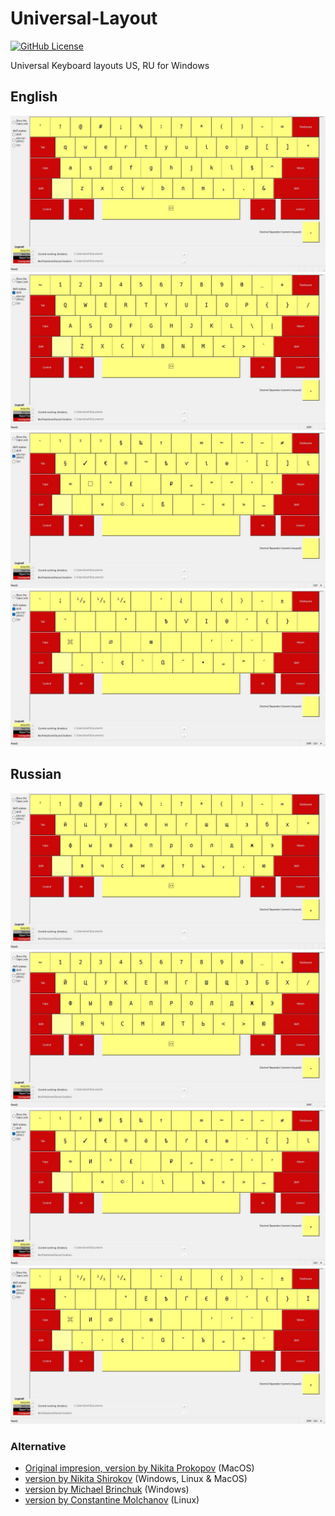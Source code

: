 # Universal-Layout

[![GitHub License](https://img.shields.io/github/license/devxom/universal-layout)](https://github.com/devxom/universal-layout/blob/main/LICENSE)

Universal Keyboard layouts US, RU for Windows

## English

![](./en_US/EN.jpg)
![](./en_US/ENShft.jpg)
![](./en_US/ENAltGr.jpg)
![](./en_US/ENShftAltGr.jpg)

## Russian

![](./ru_RU/RU.jpg)
![](./ru_RU/RUShft.jpg)
![](./ru_RU/RUAltGr.jpg)
![](./ru_RU/RUShftAltGr.jpg)

### Alternative

- [Original impresion, version by Nikita Prokopov](https://github.com/tonsky/Universal-Layout) (MacOS)
- [version by Nikita Shirokov](https://github.com/braindefender/universal-layout) (Windows, Linux & MacOS)
- [version by Michael Brinchuk](https://github.com/Thecentury/Windows-Universal-Layout) (Windows)
- [version by Constantine Molchanov](https://github.com/moigagoo/universal-layout-linux) (Linux)
  
